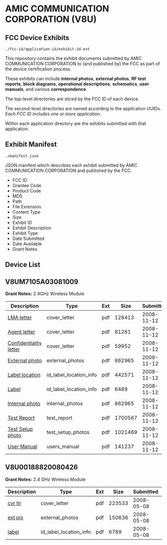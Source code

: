 # AMIC COMMUNICATION CORPORATION (V8U)
## FCC Device Exhibits

```
./fcc-id/application-id/exhibit-id.ext
```

This repository contains the exhibit documents submitted by AMIC COMMUNICATION CORPORATION to (and published by) the FCC as part of the device certification process.

These exhibits can include **internal photos**, **external photos**, **RF test reports**, **block diagrams**, **operational descriptions**, **schematics**, **user manuals**, and various **correspondence**.

The top-level directories are sliced by the FCC ID of each device.

The second-level directories are named according to the application UUIDs. *Each FCC ID includes one or more application.*

Within each application directory are the exhibits submitted with that application. 

## Exhibit Manifest

```
./manifest.json
```

JSON manifest which describes each exhibit submitted by AMIC COMMUNICATION CORPORATION and published by the FCC.

- FCC ID
- Grantee Code
- Product Code
- MD5
- Path
- File Extension
- Content Type
- Size
- Exhibit ID
- Exhibit Description
- Exhibit Type
- Date Submitted
- Date Available
- Grant Notes

## Device List
## V8UM7105A03081009
**Grant Notes:** 2.4GHz Wireless Module

| Description | Type | Ext | Size | Submitted | Available |
| ----------- | ---- | --- | ---- | --------- | --------- |
| [LMA letter](V8UM7105A03081009/71a2627269ced3f44613d0d26c41ed2c/1029422.pdf) | cover_letter | pdf | 128413 | 2008-11-12 | 2008-11-12 |
| [Agent letter](V8UM7105A03081009/71a2627269ced3f44613d0d26c41ed2c/1029420.pdf) | cover_letter | pdf | 81261 | 2008-11-12 | 2008-11-12 |
| [Confidentiality letter](V8UM7105A03081009/71a2627269ced3f44613d0d26c41ed2c/1029421.pdf) | cover_letter | pdf | 59952 | 2008-11-12 | 2008-11-12 |
| [External photo](V8UM7105A03081009/71a2627269ced3f44613d0d26c41ed2c/1029423.pdf) | external_photos | pdf | 862965 | 2008-11-12 | 2008-11-12 |
| [Label location](V8UM7105A03081009/71a2627269ced3f44613d0d26c41ed2c/1029424.pdf) | id_label_location_info | pdf | 442571 | 2008-11-12 | 2008-11-12 |
| [Label](V8UM7105A03081009/71a2627269ced3f44613d0d26c41ed2c/1029425.pdf) | id_label_location_info | pdf | 6489 | 2008-11-12 | 2008-11-12 |
| [Internal photo](V8UM7105A03081009/71a2627269ced3f44613d0d26c41ed2c/1029423.pdf) | internal_photos | pdf | 862965 | 2008-11-12 | 2008-11-12 |
| [Test Report](V8UM7105A03081009/71a2627269ced3f44613d0d26c41ed2c/1029429.pdf) | test_report | pdf | 1700567 | 2008-11-12 | 2008-11-12 |
| [Test Setup photo](V8UM7105A03081009/71a2627269ced3f44613d0d26c41ed2c/1029430.pdf) | test_setup_photos | pdf | 1021469 | 2008-11-12 | 2008-11-12 |
| [User Manual](V8UM7105A03081009/71a2627269ced3f44613d0d26c41ed2c/1029431.pdf) | users_manual | pdf | 141237 | 2008-11-12 | 2008-11-12 |
## V8U00188820080426
**Grant Notes:** 2.4 GHz Wireless Module

| Description | Type | Ext | Size | Submitted | Available |
| ----------- | ---- | --- | ---- | --------- | --------- |
| [cvr ltr](V8U00188820080426/0506c043e9f7186554516be8c3b078cb/938961.pdf) | cover_letter | pdf | 223533 | 2008-05-08 | 2008-05-09 |
| [ext pix](V8U00188820080426/0506c043e9f7186554516be8c3b078cb/938962.pdf) | external_photos | pdf | 150636 | 2008-05-08 | 2008-05-09 |
| [label](V8U00188820080426/0506c043e9f7186554516be8c3b078cb/938960.pdf) | id_label_location_info | pdf | 6789 | 2008-05-08 | 2008-05-09 |
